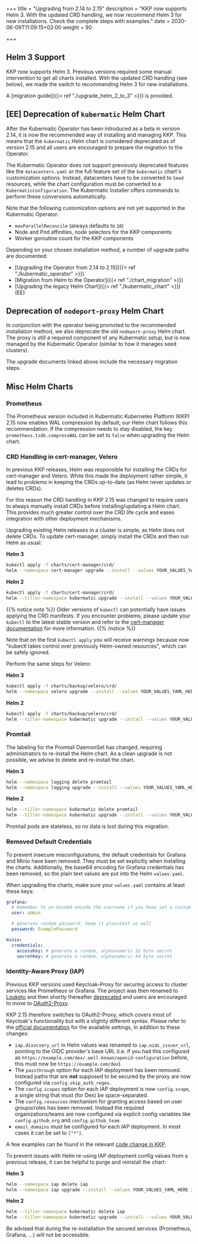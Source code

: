 +++
title = "Upgrading from 2.14 to 2.15"
description = "KKP now supports Helm 3. With the updated CRD handling, we now recommend Helm 3 for new installations. Check the complete steps with examples."
date = 2020-06-09T11:09:15+02:00
weight = 90

+++

## Helm 3 Support

KKP now supports Helm 3. Previous versions required some manual intervention to get all charts
installed. With the updated CRD handling (see below), we made the switch to recommending Helm 3
for new installations.

A [migration guide]({{< ref "./upgrade_helm_2_to_3" >}}) is provided.

## [EE] Deprecation of `kubermatic` Helm Chart

After the Kubermatic Operator has been introduced as a beta in version 2.14, it is now the recommended way of
installing and managing KKP. This means that the `kubermatic` Helm chart is considered deprecated as of
version 2.15 and all users are encouraged to prepare the migration to the Operator.

The Kubermatic Operator does not support previously deprecated features like the `datacenters.yaml`
or the full feature set of the `kubermatic` chart's customization options. Instead, datacenters
have to be converted to `Seed` resources, while the chart configuration must be converted to a
`KubermaticConfiguration`. The Kubermatic Installer offers commands to perform these conversions
automatically.

Note that the following customization options are not yet supported in the Kubermatic Operator:

* `maxParallelReconcile` (always defaults to `10`)
* Node and Pod affinities, node selectors for the KKP components
* Worker goroutine count for the KKP components

Depending on your chosen installation method, a number of upgrade paths are documented:

* [Upgrading the Operator from 2.14 to 2.15]({{< ref "./kubermatic_operator" >}})
* [Migration from Helm to the Operator]({{< ref "./chart_migration" >}})
* [Upgrading the legacy Helm Chart]({{< ref "./kubermatic_chart" >}}) (EE)

## Deprecation of `nodeport-proxy` Helm Chart

In conjunction with the operator being promoted to the recommended installation method, we also deprecate the
old `nodeport-proxy` Helm chart. The proxy is still a required component of any Kubermatic setup, but is now
managed by the Kubermatic Operator (similar to how it manages seed clusters).

The upgrade documents linked above include the necessary migration steps.

## Misc Helm Charts

### Prometheus

The Prometheus version included in Kubermatic Kubernetes Platform (KKP) 2.15 now enables WAL compression by default; our Helm chart follows this
recommendation. If the compression needs to stay disabled, the key `prometheus.tsdb.compressWAL` can be set to `false`
when upgrading the Helm chart.

### CRD Handling in cert-manager, Velero

In previous KKP releases, Helm was responsible for installing the CRDs for cert-manager and Velero. While this
made the deployment rather simple, it lead to problems in keeping the CRDs up-to-date (as Helm never updates or deletes
CRDs).

For this reason the CRD handling in KKP 2.15 was changed to require users to always manually install CRDs before
installing/updating a Helm chart. This provides much greater control over the CRD life cycle and eases integration with
other deployment mechanisms.

Upgrading existing Helm releases in a cluster is simple, as Helm does not delete CRDs. To update cert-manager, simply
install the CRDs and then run Helm as usual:

**Helm 3**

```bash
kubectl apply -f charts/cert-manager/crd/
helm --namespace cert-manager upgrade --install --values YOUR_VALUES_YAML_HERE cert-manager charts/cert-manager/
```

**Helm 2**

```bash
kubectl apply -f charts/cert-manager/crd/
helm --tiller-namespace kubermatic upgrade --install --values YOUR_VALUES_YAML_HERE --namespace cert-manager cert-manager charts/cert-manager/
```

{{% notice note %}}
Older versions of `kubectl` can potentially have issues applying the CRD manifests. If you encounter problems, please update
your `kubectl` to the latest stable version and refer to the
[cert-manager documentation](https://cert-manager.io/docs/installation/upgrading/upgrading-0.15-0.16/#issue-with-older-versions-of-kubectl)
for more information.
{{% /notice %}}

Note that on the first `kubectl apply` you will receive warnings because now "kubectl takes control over previously
Helm-owned resources", which can be safely ignored.

Perform the same steps for Velero:

**Helm 3**

```bash
kubectl apply -f charts/backup/velero/crd/
helm --namespace velero upgrade --install --values YOUR_VALUES_YAML_HERE velero charts/backup/velero/
```

**Helm 2**

```bash
kubectl apply -f charts/backup/velero/crd/
helm --tiller-namespace kubermatic upgrade --install --values YOUR_VALUES_YAML_HERE --namespace velero velero charts/backup/velero/
```

### Promtail

The labeling for the Promtail DaemonSet has changed, requiring administrators to re-install the Helm chart. As a clean
upgrade is not possible, we advise to delete and re-install the chart.

**Helm 3**

```bash
helm --namespace logging delete promtail
helm --namespace logging upgrade --install --values YOUR_VALUES_YAML_HERE promtail charts/logging/promtail/
```

**Helm 2**

```bash
helm --tiller-namespace kubermatic delete promtail
helm --tiller-namespace kubermatic upgrade --install --values YOUR_VALUES_YAML_HERE --namespace logging promtail charts/logging/promtail/
```

Promtail pods are stateless, so no data is lost during this migration.

### Removed Default Credentials

To prevent insecure misconfigurations, the default credentials for Grafana and Minio have been removed. They must be
set explicitly when installing the charts. Additionally, the base64 encoding for Grafana credentials has been removed,
so the plain text values are put into the Helm `values.yaml`.

When upgrading the charts, make sure your `values.yaml` contains at least these keys:

```yaml
grafana:
  # Remember to un-base64-encode the username if you have set a custom value.
  user: admin

  # generate random password, keep it plaintext as well
  password: ExamplePassword

minio:
  credentials:
    accessKey: # generate a random, alphanumeric 32 byte secret
    secretKey: # generate a random, alphanumeric 64 byte secret
```

### Identity-Aware Proxy (IAP)

Previous KKP versions used Keycloak-Proxy for securing access to cluster services like Prometheus or Grafana.
The project was then renamed to [Louketo](https://github.com/louketo/louketo-proxy) and then shortly thereafter
[deprecated](https://github.com/louketo/louketo-proxy/issues/683) and users are encouraged to move to
[OAuth2-Proxy](https://github.com/oauth2-proxy/oauth2-proxy).

KKP 2.15 therefore switches to OAuth2-Proxy, which covers most of Keycloak's functionality but with a slightly
different syntax. Please refer to the [official documentation](https://github.com/oauth2-proxy/oauth2-proxy/blob/master/docs/configuration/configuration.md)
for the available settings, in addition to these changes:

* `iap.disocvery_url` in Helm values was renamed to `iap.oidc_issuer_url`, pointing to the OIDC provider's base
  URL (i.e. if you had this configured as `https://example.com/dex/.well-known/openid-configuration` before, this must
  now be `https://example.com/dex`).
* The `passthrough` option for each IAP deployment has been removed. Instead paths that are **not** supposed to be
  secured by the proxy are now configured via `config.skip_auth_regex`.
* The `config.scopes` option for each IAP deployment is now `config.scope`, a single string that must (for Dex)
  be space-separated.
* The `config.resources` mechanism for granting access based on user groups/roles has been removed. Instead the
  required organizations/teams are now configured via explicit config variables like `config.github_org` and
  `config.github_team`.
* `email_domains` must be configured for each IAP deployment. In most cases it can be set to `["*"]`.

A few examples can be found in the relevant [code change in KKP](https://github.com/kubermatic/kubermatic/pull/5777/files).

To prevent issues with Helm re-using IAP deployment config values from a previous release, it can be helpful to purge and
reinstall the chart:

**Helm 3**

```bash
helm --namespace iap delete iap
helm --namespace iap upgrade --install --values YOUR_VALUES_YAML_HERE iap charts/iap/
```

**Helm 2**

```bash
helm --tiller-namespace kubermatic delete iap
helm --tiller-namespace kubermatic upgrade --install --values YOUR_VALUES_YAML_HERE --namespace iap iap charts/iap/
```

Be advised that during the re-installation the secured services (Prometheus, Grafana, ...) will not be accessible.
